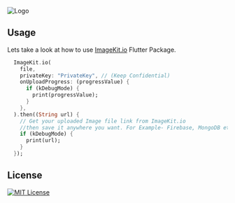 ![Logo](https://ik.imgkit.net/ikmedia/logo/light_T4buIzohVH.svg)

## Usage

Lets take a look at how to use [ImageKit.io](https://imagekit.io/) Flutter Package.

```dart
  ImageKit.io(
    file,
    privateKey: "PrivateKey", // (Keep Confidential)
    onUploadProgress: (progressValue) {
      if (kDebugMode) {
        print(progressValue);
      }
    },
  ).then((String url) {
    // Get your uploaded Image file link from ImageKit.io
    //then save it anywhere you want. For Example- Firebase, MongoDB etc.
    if (kDebugMode) {
      print(url);
    }
  });
```

## License

[![MIT License](https://img.shields.io/badge/License-MIT-green.svg)](https://choosealicense.com/licenses/mit/)
